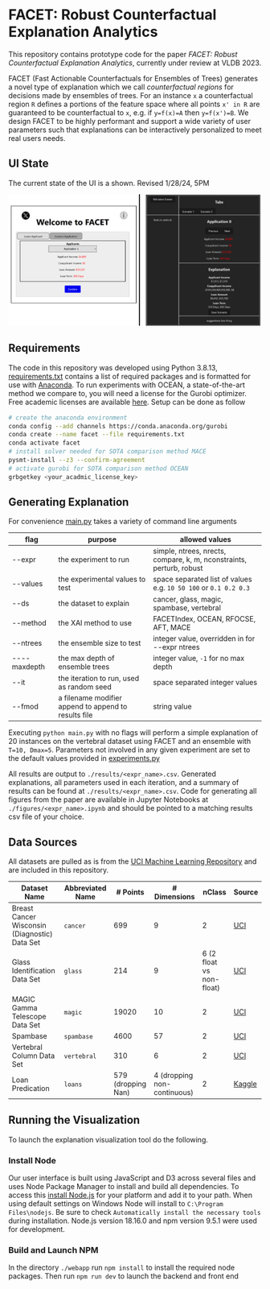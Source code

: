 # FACET: Robust Counterfactual Explanation Analytics

This repository contains prototype code for the paper *FACET: Robust Counterfactual Explanation Analytics*, currently under review at VLDB 2023.

FACET (Fast Actionable Counterfactuals for Ensembles of Trees) generates a novel type of explanation which we call *counterfactual regions* for decisions made by ensembles of trees. For an instance `x` a counterfactual region `R` defines a portions of the feature space where all points `x' in R` are guaranteed to be counterfactual to `x`, e.g. if `y=f(x)=A` then `y=f(x')=B`. We design FACET to be highly performant and support a wide variety of user parameters such that explanations can be interactively personalized to meet real users needs.

## UI State

The current state of the UI is a shown. Revised 1/28/24, 5PM

![UIState](webapp/ui_state_v04.png)

## Requirements

The code in this repository was developed using Python 3.8.13, [requirements.txt](./requirements.txt) contains a list of required packages and is formatted for use with [Anaconda](https://www.anaconda.com/). To run experiments with OCEAN, a state-of-the-art method we compare to, you will need a license for the Gurobi optimizer. Free academic licenses are available [here](https://www.gurobi.com/academia/academic-program-and-licenses/). Setup can be done as follow

```bash
# create the anaconda environment
conda config --add channels https://conda.anaconda.org/gurobi
conda create --name facet --file requirements.txt
conda activate facet
# install solver needed for SOTA comparison method MACE
pysmt-install --z3 --confirm-agreement
# activate gurobi for SOTA comparison method OCEAN
grbgetkey <your_acadmic_license_key>
```

## Generating Explanation

For convenience [main.py](./main.py) takes a variety of command line arguments

| flag         | purpose                                              | allowed values                                                       |
| ------------ | ---------------------------------------------------- | -------------------------------------------------------------------- |
| --expr       | the experiment to run                                | simple, ntrees, nrects, compare, k, m, nconstraints, perturb, robust |
| --values     | the experimental values to test                      | space separated list of values e.g. `10 50 100` or `0.1 0.2 0.3`     |
| --ds         | the dataset to explain                               | cancer, glass, magic, spambase, vertebral                            |
| --method     | the XAI method to use                                | FACETIndex, OCEAN, RFOCSE, AFT, MACE                                 |
| --ntrees     | the ensemble size to test                            | integer value, overridden in for --expr ntrees                       |
| ----maxdepth | the max depth of ensemble trees                      | integer value, `-1` for no max depth                                 |
| --it         | the iteration to run, used as random seed            | space separated integer values                                       |
| --fmod       | a filename modifier append to append to results file | string value                                                         |

Executing `python main.py` with no flags will perform a simple explanation of 20 instances on the vertebral dataset using FACET and an ensemble with `T=10, Dmax=5`. Parameters not involved in any given experiment are set to the default values provided in [experiments.py](./experiments/experiments.py)

All results are output to `./results/<expr_name>.csv`. Generated explanations, all parameters used in each iteration, and a summary of results can be found at `./results/<expr_name>.csv`. Code for generating all figures from the paper are available in Jupyter Notebooks at `./figures/<expr_name>.ipynb` and should be pointed to a matching results csv file of your choice.

## Data Sources

All datasets are pulled as is from the [UCI Machine Learning Repository](https://archive.ics.uci.edu/ml/index.php) and are included in this repository.

| Dataset Name                                  | Abbreviated Name | # Points           | # Dimensions                | nClass                   | Source                                                                                  |
| --------------------------------------------- | ---------------- | ------------------ | --------------------------- | ------------------------ | --------------------------------------------------------------------------------------- |
| Breast Cancer Wisconsin (Diagnostic) Data Set | `cancer`         | 699                | 9                           | 2                        | [UCI](https://archive.ics.uci.edu/ml/datasets/Breast+Cancer+Wisconsin+%28Diagnostic%29) |
| Glass Identification Data Set                 | `glass`          | 214                | 9                           | 6 (2 float vs non-float) | [UCI](https://archive.ics.uci.edu/ml/datasets/Glass+Identification)                     |
| MAGIC Gamma Telescope Data Set                | `magic`          | 19020              | 10                          | 2                        | [UCI](https://archive.ics.uci.edu/ml/datasets/MAGIC+Gamma+Telescope)                    |
| Spambase                                      | `spambase`       | 4600               | 57                          | 2                        | [UCI](https://archive.ics.uci.edu/ml/datasets/Spambase)                                 |
| Vertebral Column Data Set                     | `vertebral`      | 310                | 6                           | 2                        | [UCI](https://archive.ics.uci.edu/ml/datasets/vertebral+column)                         |
| Loan Predication                              | `loans`          | 579 (dropping Nan) | 4 (dropping non-continuous) | 2                        | [Kaggle](https://www.kaggle.com/datasets/ninzaami/loan-predication)                     |

## Running the Visualization

To launch the explanation visualization tool do the following.

### Install Node

Our user interface is built using JavaScript and D3 across several files and uses Node Package Manager to install and build all dependencies. To access this [install Node.js](https://nodejs.org/en/download) for your platform and add it to your path. When using default settings on Windows Node will install to `C:\Program Files\nodejs`. Be sure to check `Automatically install the necessary tools` during installation. Node.js version 18.16.0 and npm version 9.5.1 were used for development.

### Build and Launch NPM

In the directory `./webapp` run `npm install` to install the required node packages. Then run `npm run dev` to launch the backend and front end 
